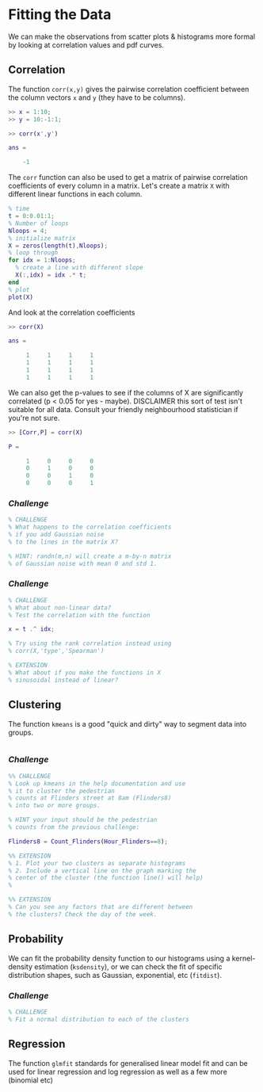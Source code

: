# Fitting the Data

We can make the observations from scatter plots & histograms more formal by looking at correlation values and pdf curves.

## Correlation
The function `corr(x,y)` gives the pairwise correlation coefficient between the column vectors `x` and `y` (they have to be columns).

``` Matlab
>> x = 1:10;
>> y = 10:-1:1;

>> corr(x',y')

ans =

    -1
```

The `corr` function can also be used to get a matrix of pairwise correlation coefficients of every column in a matrix. Let's create a matrix `X` with different linear functions in each column.

``` Matlab
% time
t = 0:0.01:1;
% Number of loops
Nloops = 4;
% initialize matrix
X = zeros(length(t),Nloops);
% loop through
for idx = 1:Nloops;
  % create a line with different slope
  X(:,idx) = idx .* t;      
end
% plot
plot(X)
```
And look at the correlation coefficients

``` Matlab
>> corr(X)

ans =

     1     1     1     1
     1     1     1     1
     1     1     1     1
     1     1     1     1
```

We can also get the p-values to see if the columns of X are significantly correlated (p < 0.05 for yes - maybe). DISCLAIMER this sort of test isn't suitable for all data. Consult your friendly neighbourhood statistician if you're not sure.

``` Matlab
>> [Corr,P] = corr(X)

P =

     1     0     0     0
     0     1     0     0
     0     0     1     0
     0     0     0     1
```

### *Challenge*
``` Matlab
% CHALLENGE
% What happens to the correlation coefficients
% if you add Gaussian noise
% to the lines in the matrix X?

% HINT: randn(m,n) will create a m-by-n matrix 
% of Gaussian noise with mean 0 and std 1. 
```

### *Challenge*

``` Matlab
% CHALLENGE
% What about non-linear data?
% Test the correlation with the function 

x = t .^ idx;

% Try using the rank correlation instead using
% corr(X,'type','Spearman')

% EXTENSION
% What about if you make the functions in X 
% sinusoidal instead of linear? 

```

## Clustering

The function `kmeans` is a good "quick and dirty" way to segment data into groups. 

``` Matlab

```

### *Challenge*
``` Matlab
%% CHALLENGE 
% Look up kmeans in the help documentation and use 
% it to cluster the pedestrian
% counts at Flinders street at 8am (Flinders8)
% into two or more groups.

% HINT your input should be the pedestrian 
% counts from the previous challenge: 

Flinders8 = Count_Flinders(Hour_Flinders==8);

%% EXTENSION
% 1. Plot your two clusters as separate histograms
% 2. Include a vertical line on the graph marking the 
% center of the cluster (the function line() will help)
% 

%% EXTENSION
% Can you see any factors that are different between 
% the clusters? Check the day of the week. 

```

## Probability

We can fit the probability density function to our histograms using a kernel-density estimation (`ksdensity`), or we can check the fit of specific distribution shapes, such as Gaussian, exponential, etc (`fitdist`).

### *Challenge*
``` Matlab
% CHALLENGE
% Fit a normal distribution to each of the clusters
```


## Regression

The function `glmfit` standards for generalised linear model fit and can be used for linear regression and log regression as well as a few more (binomial etc)
